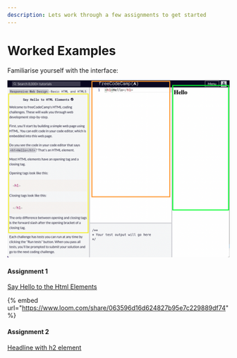```yaml
---
description: Lets work through a few assignments to get started
---
```


# Worked Examples

Familiarise yourself with the interface:

![Interface - Instructions - Code - Output](../.gitbook/assets/freeCodeCamp-Interface.png)

#### Assignment 1

[Say Hello to the Html Elements](https://www.freecodecamp.org/learn/responsive-web-design/basic-html-and-html5/say-hello-to-html-elements)

{% embed url="https://www.loom.com/share/063596d16d624827b95e7c229889df74" %}

#### Assignment 2

[Headline with h2 element](https://www.freecodecamp.org/learn/responsive-web-design/basic-html-and-html5/headline-with-the-h2-element)
